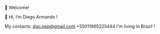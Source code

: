 👋 Welcome!

👋 Hi, I’m Diego Armando ! 

My contacts:
dgo.npp@gmail.com
+55011965225444
I'm living in Brazil ! 

<!---
diegarm/diegarm is a ✨ special ✨ repository because its `README.md` (this file) appears on your GitHub profile.
You can click the Preview link to take a look at your changes.
--->
